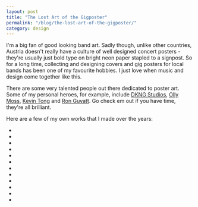 ```yaml
---
layout: post
title: "The Lost Art of the Gigposter"
permalink: "/blog/the-lost-art-of-the-gigposter/"
category: design
---
```


I'm a big fan of good looking band art. Sadly though, unlike other countries, Austria doesn't really have a culture of well designed concert posters - they're usually just bold type on bright neon paper stapled to a signpost. So for a long time, collecting and designing covers and gig posters for local bands has been one of my favourite hobbies. I just love when music and design come together like this.

There are some very talented people out there dedicated to poster art. Some of my personal heroes, for example, include [DKNG Studios](http://www.dkngstudios.com/work/gig-posters/), [Olly Moss](http://ollymoss.com), [Kevin Tong](http://tragicsunshine.com/band_posters/) and [Ron Guyatt](http://www.ronguyatt.com/). Go check em out if you have time, they're all brilliant.

Here are a few of my own works that I made over the years:

<div class="scrollpane scrollpane--posters">
    <ul class="scrollpane__content">
        <li class="scrollpane__item">
          <img src="rage2016.jpg" alt="">
        </li>
        <li class="scrollpane__item">
          <img src="stwoodstock.jpg" alt="">
        </li>
        <li class="scrollpane__item">
          <img src="waiting.jpg" alt="">
        </li>
        <li class="scrollpane__item">
          <img src="burst.jpg" alt="">
        </li>
        <li class="scrollpane__item">
          <img src="treeposter.jpg" alt="">
        </li>
        <li class="scrollpane__item">
          <img src="sovjet.jpg" alt="">
        </li>
        <li class="scrollpane__item">
          <img src="herzbuben.jpg" alt="">
        </li>
        <li class="scrollpane__item">
          <img src="skybreak.jpg" alt="">
        </li>
        <li class="scrollpane__item">
          <img src="monkeyposter.jpg" alt="">
        </li>
        <li class="scrollpane__item">
          <img src="flammable.jpg" alt="">
        </li>
        <li class="scrollpane__item">
          <img src="disominds.jpg" alt="">
        </li>
        <li class="scrollpane__item">
          <img src="rage2017.jpg" alt="">
        </li>
    </ul>
</div>